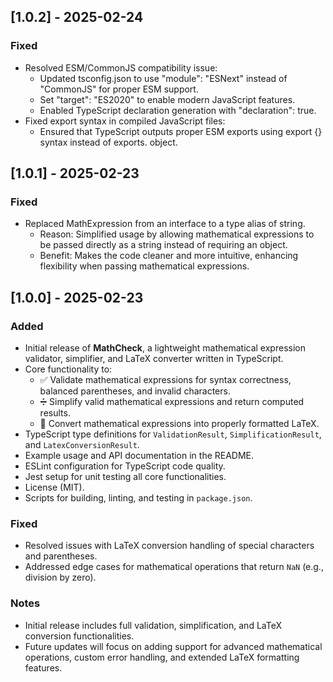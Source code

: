## [1.0.2] - 2025-02-24

### Fixed

- Resolved ESM/CommonJS compatibility issue:
  - Updated tsconfig.json to use "module": "ESNext" instead of "CommonJS" for proper ESM support.
  - Set "target": "ES2020" to enable modern JavaScript features.
  - Enabled TypeScript declaration generation with "declaration": true.
- Fixed export syntax in compiled JavaScript files:
  - Ensured that TypeScript outputs proper ESM exports using export {} syntax instead of exports. object.

## [1.0.1] - 2025-02-23

### Fixed

- Replaced MathExpression from an interface to a type alias of string.
  - Reason: Simplified usage by allowing mathematical expressions to be passed directly as a string instead of requiring an object.
  - Benefit: Makes the code cleaner and more intuitive, enhancing flexibility when passing mathematical expressions.

## [1.0.0] - 2025-02-23

### Added

- Initial release of **MathCheck**, a lightweight mathematical expression validator, simplifier, and LaTeX converter written in TypeScript.
- Core functionality to:
  - ✅ Validate mathematical expressions for syntax correctness, balanced parentheses, and invalid characters.
  - ➗ Simplify valid mathematical expressions and return computed results.
  - 📄 Convert mathematical expressions into properly formatted LaTeX.
- TypeScript type definitions for `ValidationResult`, `SimplificationResult`, and `LatexConversionResult`.
- Example usage and API documentation in the README.
- ESLint configuration for TypeScript code quality.
- Jest setup for unit testing all core functionalities.
- License (MIT).
- Scripts for building, linting, and testing in `package.json`.

### Fixed

- Resolved issues with LaTeX conversion handling of special characters and parentheses.
- Addressed edge cases for mathematical operations that return `NaN` (e.g., division by zero).

### Notes

- Initial release includes full validation, simplification, and LaTeX conversion functionalities.
- Future updates will focus on adding support for advanced mathematical operations, custom error handling, and extended LaTeX formatting features.
